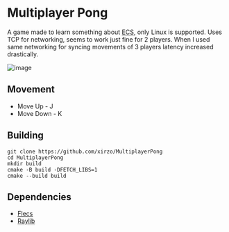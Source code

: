 # Multiplayer Pong

A game made to learn something about [ECS](https://en.wikipedia.org/wiki/Entity_component_system), only Linux is supported. Uses TCP for networking, seems to work just fine for 2 players. When I used same networking for syncing movements of 3 players latency increased drastically.

![image](https://github.com/user-attachments/assets/6d69f8f2-e079-4a09-8b78-c303faa134ec)

## Movement

- Move Up - J
- Move Down - K

## Building

```
git clone https://github.com/xirzo/MultiplayerPong
cd MultiplayerPong
mkdir build
cmake -B build -DFETCH_LIBS=1
cmake --build build
```

## Dependencies

- [Flecs](https://github.com/SanderMertens/flecs)
- [Raylib](https://github.com/raysan5/raylib)
